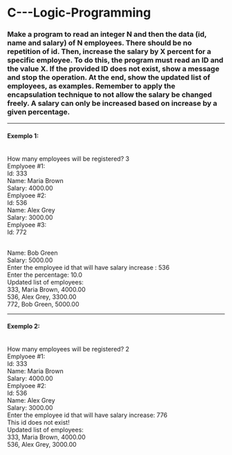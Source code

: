 # C---Logic-Programming

<h3> Make a program to read an integer N and then the data (id, name and salary) of N employees. There should be no repetition of id. Then, increase the salary by X percent for a specific employee. To do this, the program must read an ID and the value X. If the provided ID does not exist, show a message and stop the operation. At the end, show the updated list of employees, as examples.
Remember to apply the encapsulation technique to not allow the salary be changed freely. A salary can only be increased based on increase by a given percentage. </h3>

<hr>
<h4> Exemplo 1: </h4>
<br> How many employees will be registered? 3 
<br> Emplyoee #1:
<br> Id: 333
<br> Name: Maria Brown
<br> Salary: 4000.00
<br> Emplyoee #2:
<br> Id: 536
<br> Name: Alex Grey
<br> Salary: 3000.00
<br> Emplyoee #3:
<br> Id: 772

<br> Name: Bob Green
<br> Salary: 5000.00
<br> Enter the employee id that will have salary increase : 536
<br> Enter the percentage: 10.0
<br> Updated list of employees:
<br> 333, Maria Brown, 4000.00
<br> 536, Alex Grey, 3300.00
<br> 772, Bob Green, 5000.00
<hr>
<h4>Exemplo 2:</h4>
<br> How many employees will be registered? 2
<br> Emplyoee #1:
<br> Id: 333
<br> Name: Maria Brown
<br> Salary: 4000.00
<br> Emplyoee #2:
<br> Id: 536
<br> Name: Alex Grey
<br> Salary: 3000.00
<br> Enter the employee id that will have salary increase: 776
<br> This id does not exist!
<br> Updated list of employees:
<br> 333, Maria Brown, 4000.00
<br> 536, Alex Grey, 3000.00
